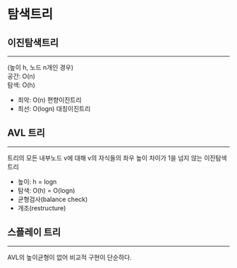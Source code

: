 # 탐색트리

## 이진탐색트리

---

(높이 h, 노드 n개인 경우)  
공간: O(n)  
탐색: O(h)

- 최악: O(n) 편향이진트리
- 최선: O(logn) 대칭이진트리

## AVL 트리

---

트리의 모든 내부노드 v에 대해 v의 자식들의 좌우 높이 차이가 1을 넘지 않는 이진탐색트리

- 높이: h = logn
- 탐색: O(h) = O(logn)
- 균형검사(balance check)
- 개조(restructure)

## 스플레이 트리

---

AVL의 높이균형이 없어 비교적 구현이 단순하다.
